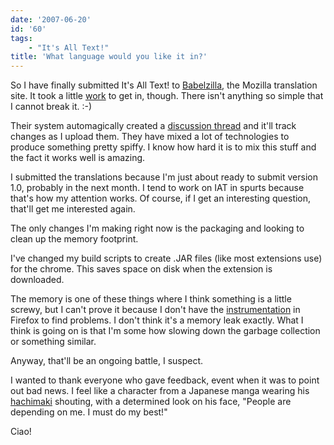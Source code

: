 ```yaml
---
date: '2007-06-20'
id: '60'
tags:
    - "It's All Text!"
title: 'What language would you like it in?'
---
```


So I have finally submitted It's All Text! to
[Babelzilla](http://www.babelzilla.org/), the Mozilla translation site. It
took a little
[work](http://www.babelzilla.org/forum/index.php?showtopic=3269&st=0&p=30125&#entry30125)
to get in, though. There isn't anything so simple that I cannot break it. :-)

Their system automagically created a
[discussion thread](http://www.babelzilla.org/forum/index.php?showtopic=3270&pid=30126&mode=threaded&start=#entry30126)
and it'll track changes as I upload them. They have mixed a lot of
technologies to produce something pretty spiffy. I know how hard it is to mix
this stuff and the fact it works well is amazing.

<!-- more -->

I submitted the translations because I'm just about ready to submit version
1.0, probably in the next month. I tend to work on IAT in spurts because
that's how my attention works. Of course, if I get an interesting question,
that'll get me interested again.

The only changes I'm making right now is the packaging and looking to clean up
the memory footprint.

I've changed my build scripts to create .JAR files (like most extensions use)
for the chrome. This saves space on disk when the extension is downloaded.

The memory is one of these things where I think something is a little screwy,
but I can't prove it because I don't have the
[instrumentation](http://en.wikipedia.org/wiki/Instrumentation_%28computer_programming%29)
in Firefox to find problems. I don't think it's a memory leak exactly. What I
think is going on is that I'm some how slowing down the garbage collection or
something similar.

Anyway, that'll be an ongoing battle, I suspect.

I wanted to thank everyone who gave feedback, event when it was to point out
bad news. I feel like a character from a Japanese manga wearing his
[hachimaki](http://en.wikipedia.org/wiki/Hachimaki) shouting, with a
determined look on his face, "People are depending on me. I must do my best!"

Ciao!
